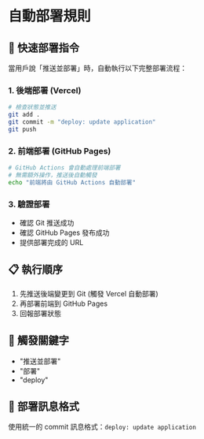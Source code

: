 # 自動部署規則

## 🚀 快速部署指令

當用戶說「推送並部署」時，自動執行以下完整部署流程：

### 1. 後端部署 (Vercel)
```bash
# 檢查狀態並推送
git add .
git commit -m "deploy: update application"
git push
```

### 2. 前端部署 (GitHub Pages)
```bash
# GitHub Actions 會自動處理前端部署
# 無需額外操作，推送後自動觸發
echo "前端將由 GitHub Actions 自動部署"
```

### 3. 驗證部署
- 確認 Git 推送成功
- 確認 GitHub Pages 發布成功
- 提供部署完成的 URL

## 📋 執行順序
1. 先推送後端變更到 Git (觸發 Vercel 自動部署)
2. 再部署前端到 GitHub Pages
3. 回報部署狀態

## 🎯 觸發關鍵字
- "推送並部署"
- "部署"
- "deploy"

## 📝 部署訊息格式
使用統一的 commit 訊息格式：`deploy: update application`